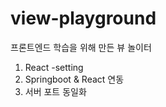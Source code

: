 # view-playground

프론트엔드 학습을 위해 만든 뷰 놀이터
 1. React -setting
 2. Springboot & React 연동
 3. 서버 포트 동일화
